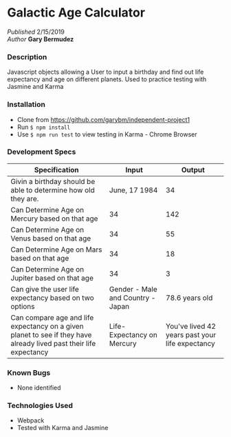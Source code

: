 #  Galactic Age Calculator

_Published_  2/15/2019 <br>
_Author_ **Gary Bermudez**

### Description
Javascript objects allowing a User to input a birthday and find out life expectancy and age on different planets.
Used to practice testing with Jasmine and Karma

### Installation
* Clone from https://github.com/garybm/independent-project1
* Run `$ npm install`
* Use `$ npm run test` to view testing in Karma - Chrome Browser

### Development Specs

Specification | Input | Output
------------- | ----- | ------
Givin a birthday should be able to determine how old they are. | June, 17 1984 | 34
Can Determine Age on Mercury based on that age | 34 | 142
Can Determine Age on Venus based on that age | 34 | 55
Can Determine Age on Mars based on that age | 34 | 18
Can Determine Age on Jupiter based on that age | 34 | 3
Can give the user life expectancy based on two options | Gender - Male and Country - Japan | 78.6 years old
Can compare age and life expectancy on a given planet to see if they have already lived past their life expectancy | Life-Expectancy on Mercury | You've lived 42 years past your life expectancy

### Known Bugs
* None identified

### Technologies Used
* Webpack
* Tested with Karma and Jasmine
